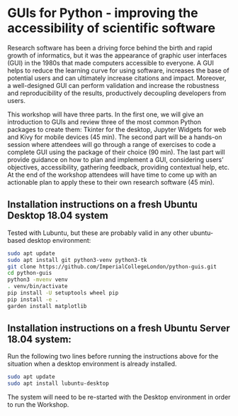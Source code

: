 # GUIs for Python - improving the accessibility of scientific software 
 
Research software has been a driving force behind the birth and rapid growth of informatics, but it was the appearance of graphic user interfaces (GUI) in the 1980s that made computers accessible to everyone. A GUI helps to reduce the learning curve for using software, increases the base of potential users and can ultimately increase citations and impact. Moreover, a well-designed GUI can perform validation and increase the robustness and reproducibility of the results, productively decoupling developers from users. 
 
This workshop will have three parts. In the first one, we will give an introduction to GUIs and review three of the most common Python packages to create them: Tkinter for the desktop, Jupyter Widgets for web and Kivy for mobile devices (45 min). The second part will be a hands-on session where attendees will go through a range of exercises to code a complete GUI using the package of their choice (90 min). The last part will provide guidance on how to plan and implement a GUI, considering users’ objectives, accessibility, gathering feedback, providing contextual help, etc. At the end of the workshop attendees will have time to come up with an actionable plan to apply these to their own research software (45 min). 

## Installation instructions on a fresh Ubuntu Desktop 18.04 system

Tested with Lubuntu, but these are probably valid in any other ubuntu-based desktop environment:

```bash
sudo apt update
sudo apt install git python3-venv python3-tk
git clone https://github.com/ImperialCollegeLondon/python-guis.git
cd python-guis
python3 -mvenv venv
. venv/bin/activate
pip install -U setuptools wheel pip
pip install -e .
garden install matplotlib
```

## Installation instructions on a fresh Ubuntu Server 18.04 system:

Run the following two lines before running the instructions above for the situation when a desktop environment is already installed. 

```bash
sudo apt update
sudo apt install lubuntu-desktop
```

The system will need to be re-started with the Desktop environment in order to run the Workshop. 